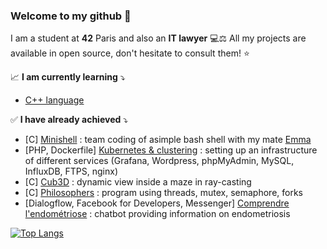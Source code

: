 ### Welcome to my github 👋

I am a student at __42__ Paris and also an __IT lawyer__ 💻⚖️ 
All my projects are available in open source, don't hesitate to consult them! ⭐️ 

📈 __I am currently learning__ ⤵️
- [C++ language](https://github.com/JehanneDussert/cpp)

✅ __I have already achieved__ ⤵️
- [C] [Minishell](https://github.com/JehanneDussert/minishell) : team coding of asimple bash shell with my mate [Emma](https://github.com/ede-banv)
- [PHP, Dockerfile] [Kubernetes & clustering](https://github.com/JehanneDussert/ft_services) : setting up an infrastructure of different services (Grafana, Wordpress, phpMyAdmin, MySQL, InfluxDB, FTPS, nginx)
- [C] [Cub3D](https://github.com/JehanneDussert/Cub3D) : dynamic view inside a maze in ray-casting
- [C] [Philosophers](https://github.com/JehanneDussert/philosophers) : program using threads, mutex, semaphore, forks
- [Dialogflow, Facebook for Developers, Messenger] [Comprendre l'endométriose](https://www.facebook.com/comprendrelendo) : chatbot providing information on endometriosis

[![Top Langs](https://github-readme-stats.vercel.app/api/top-langs/?username=JehanneDussert)](https://github.com/anuraghazra/github-readme-stats)

